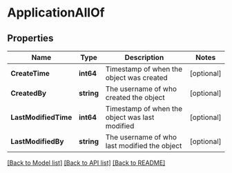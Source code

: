 # ApplicationAllOf

## Properties

Name | Type | Description | Notes
------------ | ------------- | ------------- | -------------
**CreateTime** | **int64** | Timestamp of when the object was created | [optional] 
**CreatedBy** | **string** | The username of who created the object | [optional] 
**LastModifiedTime** | **int64** | Timestamp of when the object was last modified | [optional] 
**LastModifiedBy** | **string** | The username of who last modified the object | [optional] 

[[Back to Model list]](../README.md#documentation-for-models) [[Back to API list]](../README.md#documentation-for-api-endpoints) [[Back to README]](../README.md)


